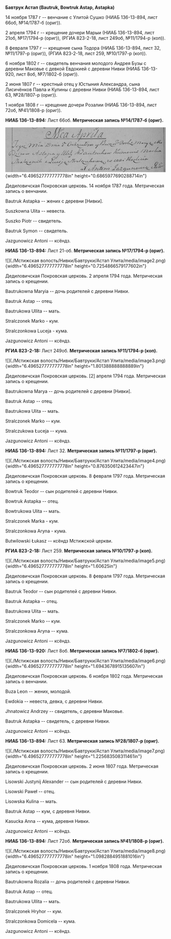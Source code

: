 **Бавтрук Астап (Bautruk, Bowtruk Astap, Astapka)**

14 ноября 1787 г -- венчание с Улитой Сушко (НИАБ 136-13-894, лист 66об,
№14/1787-б (ориг)).

2 апреля 1794 г -- крещение дочери Марыи (НИАБ 136-13-894, лист 21об,
№17/1794-р (ориг)), (РГИА 823-2-18, лист 249об, №11/1794-р (коп)).

8 февраля 1797 г -- крещение сына Тодора (НИАБ 136-13-894, лист 32,
№11/1797-р (ориг)), (РГИА 823-2-18, лист 259, №10/1797-р (коп)).

6 ноября 1802 г -- свидетель венчания молодого Андрея Бузы с деревни
Маковье с девкой Евдокией с деревни Нивки (НИАБ 136-13-920, лист 8об,
№7/1802-б (ориг)).

2 июня 1807 г -- крестный отец у Юстыния Александра, сына Лисичёнков
Павла и Кулины с деревни Нивки (НИАБ 136-13-894, лист 63, №28/1807-р
(ориг)).

1 ноября 1808 г -- крещение дочери Розалии (НИАБ 136-13-894, лист 72об,
№41/1808-р (ориг)).

**НИАБ 136-13-894:** Лист 66об. **Метрическая запись №14/1787-б
(ориг).**

![](./media/888d2c279a26fe1d036c37b6a543a02d7d8170ca.png){width="6.496527777777778in"
height="0.6865977690288714in"}

Дедиловичская Покровская церковь. 14 ноября 1787 года. Метрическая
запись о венчании.

Bautruk Astapka -- жених с деревни \[Нивки\].

Suszkowna Ulita -- невеста.

Suszko Piotr -- свидетель.

Bautruk Symon -- свидетель.

Jazgunowicz Antoni -- ксёндз.

**НИАБ 136-13-894:** Лист 21-об. **Метрическая запись №17/1794-р
(ориг).**

![](./Мстижская волость/Нивки/Бавтруки/Астап Улита/media/image2.png){width="6.496527777777778in"
height="0.7254866579177602in"}

Дедиловичская Покровская церковь. 2 апреля 1794 года. Метрическая запись
о крещении.

Bautrukowna Maryia -- дочь родителей с деревни Нивки.

Bautruk Astap -- отец.

Bautrukowa Ullita -- мать.

Stralczonek Marko - кум.

Stralczonkowa Luceja - кума.

Jazgunowicz Antoni -- ксёндз.

**РГИА 823-2-18:** Лист 249об. **Метрическая запись №11/1794-р (коп).**

![](./Мстижская волость/Нивки/Бавтруки/Астап Улита/media/image3.png){width="6.496527777777778in"
height="1.801388888888889in"}

Дедиловичская Покровская церковь. \[2\] апреля 1794 года. Метрическая
запись о крещении.

Bautrukowna Marya -- дочь родителей с деревни \[Нивки\].

Bautruk Astap -- отец.

Bautrukowa Ulita -- мать.

Stralczonek Marko -- кум.

Stralczukowa Łuceja -- кума.

Jazgunowicz Antoni -- ксёндз.

**НИАБ 136-13-894:** Лист 32. **Метрическая запись №11/1797-р (ориг).**

![](./Мстижская волость/Нивки/Бавтруки/Астап Улита/media/image4.png){width="6.496527777777778in"
height="0.876350612423447in"}

Дедиловичская Покровская церковь. 8 февраля 1797 года. Метрическая
запись о крещении.

Bowtruk Teodor -- сын родителей с деревни Нивки.

Bowtruk Astapka -- отец.

Bowtrukowa Ulita -- мать.

Stralczonek Marka - кум.

Stralczonkowa Aryna - кума.

Butwilowski Łukasz -- ксёндз Мстижской церкви.

**РГИА 823-2-18:** Лист 259. **Метрическая запись №10/1797-р (коп).**

![](./Мстижская волость/Нивки/Бавтруки/Астап Улита/media/image5.png){width="6.496527777777778in"
height="1.60625in"}

Дедиловичская Покровская церковь. 8 февраля 1797 года. Метрическая
запись о крещении.

Bautruk Teodor -- сын родителей с деревни Нивки.

Bautruk Astapka -- отец.

Bautrukowa Ulita -- мать.

Stralczonek Marko -- кум.

Stralczonkowa Aryna -- кума.

Jazgunowicz Antoni -- ксёндз.

**НИАБ 136-13-920:** Лист 8об. **Метрическая запись №7/1802-б (ориг).**

![](./Мстижская волость/Нивки/Бавтруки/Астап Улита/media/image6.png){width="6.496527777777778in"
height="1.6943678915135607in"}

Дедиловичская Покровская церковь. 6 ноября 1802 года. Метрическая запись
о венчании.

Buza Leon -- жених, молодой.

Ewdokia -- невеста, девка, с деревни Нивки.

Jhnatowicz Andrzey -- свидетель, с деревни Маковье.

Bautruk Astapka -- свидетель, с деревни Нивки.

Jazgunowicz Antoni -- ксёндз.

**НИАБ 136-13-894:** Лист 63. **Метрическая запись №28/1807-р (ориг).**

![](./Мстижская волость/Нивки/Бавтруки/Астап Улита/media/image7.png){width="6.496527777777778in"
height="1.225683508311461in"}

Дедиловичская Покровская церковь. 2 июня 1807 года. Метрическая запись о
крещении.

Lisowski Justynij Alexander -- сын родителей с деревни Нивки.

Lisowski Paweł -- отец.

Lisowska Kulina -- мать.

Bautruk Astap -- кум, с деревня Нивки.

Kasucka Anna -- кума, деревня Нивки.

Jazgunowicz Antoni -- ксёндз.

**НИАБ 136-13-894:** Лист 72об. **Метрическая запись №41/1808-р
(ориг).**

![](./Мстижская волость/Нивки/Бавтруки/Астап Улита/media/image8.png){width="6.496527777777778in"
height="1.0982884951881016in"}

Дедиловичская Покровская церковь. 1 ноября 1808 года. Метрическая запись
о крещении.

Bautrukowna Rozalia -- дочь родителей с деревни Нивки.

Bautruk Astap -- отец.

Bautrukowa Ullita -- мать.

Stralczonek Hryhor -- кум.

Stralczonkowa Domicela -- кума.

Jazgunowicz Antoni -- ксёндз.
